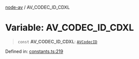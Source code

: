 [node-av](../globals.md) / AV\_CODEC\_ID\_CDXL

# Variable: AV\_CODEC\_ID\_CDXL

> `const` **AV\_CODEC\_ID\_CDXL**: [`AVCodecID`](../type-aliases/AVCodecID.md)

Defined in: [constants.ts:219](https://github.com/seydx/av/blob/f8631fc881b394300b1479f511d55cf1c370a87f/src/constants/constants.ts#L219)
